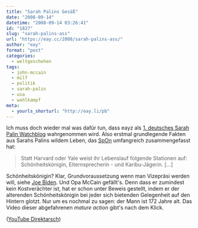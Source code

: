 ```yaml
---
title: "Sarah Palins Gesäß"
date: "2008-09-14"
datetime: "2008-09-14 03:26:41"
id: "1827"
slug: "sarah-palins-ass"
url: "https://eay.cc/2008/sarah-palins-ass/"
author: "eay"
format: "post"
categories:
  - weltgeschehen
tags:
  - john-mccain
  - milf
  - politik
  - sarah-palin
  - usa
  - wahlkampf
meta:
  - yourls_shorturl: "http://eay.li/pb"
---
```


Ich muss doch wieder mal was dafür tun, dass eayz als [1\. deutsches Sarah Palin Watchblog](//eay.cc/tag/sarah-palin/ "Sarah Palin Watchblog") wahrgenommen wird. Also erstmal grundlegende Fakten aus Sarahs Palins wildem Leben, das [SpOn](http://www.spiegel.de/kultur/gesellschaft/0,1518,577469,00.html) umfangreich zusammengefasst hat:

> Statt Harvard oder Yale weist ihr Lebenslauf folgende Stationen auf: Schönheitskönigin, Elternsprecherin - und Karibu-Jägerin. \[...\]

Schönheitskönigin? Klar, Grundvoraussetzung wenn man Vizepräsi werden will, siehe [Joe Biden](http://en.wikipedia.org/wiki/Joe_Biden). Und Opa McCain gefällt's. Denn dass er zumindest kein Kostverächter ist, hat er schon unter Beweis gestellt, indem er der alterenden Schönheitskönigin bei jeder sich bietenden Gelegenheit auf den Hintern glotzt. Nur um es nochmal zu sagen: der Mann ist 172 Jahre alt. Das Video dieser abgefahrenen _mature action_ gibt's nach dem Klick.

 ([YouTube Direktarsch](http://www.youtube.com/watch?v=1RN5xbWtNSU))
